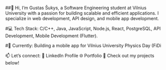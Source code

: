##👋 Hi, I’m Gustas Šukys, a Software Engineering student at Vilnius University with a passion for building scalable and efficient applications. I specialize in web development, API design, and mobile app development.

#💻 Tech Stack: C/C++, Java, JavaScript, Node.js, React, PostgreSQL, API Development, Mobile Development (Flutter).

#🚀 Currently: Building a mobile app for Vilnius University Physics Day (FiDi

📫 Let’s connect:
🔗 LinkedIn Profile
🌐 Portfolio
📂 Check out my projects below!

